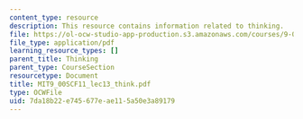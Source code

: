 ```yaml
---
content_type: resource
description: This resource contains information related to thinking.
file: https://ol-ocw-studio-app-production.s3.amazonaws.com/courses/9-00sc-introduction-to-psychology-fall-2011/7da18b22e745677eae115a50e3a89179_MIT9_00SCF11_lec13_think.pdf
file_type: application/pdf
learning_resource_types: []
parent_title: Thinking
parent_type: CourseSection
resourcetype: Document
title: MIT9_00SCF11_lec13_think.pdf
type: OCWFile
uid: 7da18b22-e745-677e-ae11-5a50e3a89179
---
```

